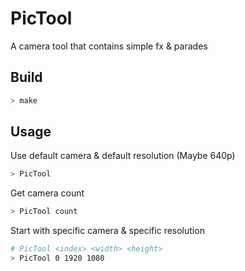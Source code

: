 # PicTool
A camera tool that contains simple fx &amp; parades
## Build
```bash
> make
```
## Usage
Use default camera & default resolution (Maybe 640p)
```bash
> PicTool
```
Get camera count
```bash
> PicTool count
```
Start with specific camera & specific resolution
```bash
# PicTool <index> <width> <height>
> PicTool 0 1920 1080
```

